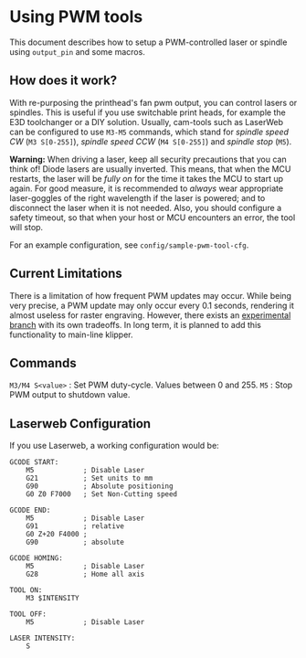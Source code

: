# Using PWM tools

This document describes how to setup a PWM-controlled laser or spindle
using `output_pin` and some macros.


## How does it work?
With re-purposing the printhead's fan pwm output, you can control
lasers or spindles.
This is useful if you use switchable print heads, for example
the E3D toolchanger or a DIY solution.
Usually, cam-tools such as LaserWeb can be configured to use `M3-M5`
commands, which stand for _spindle speed CW_ (`M3 S[0-255]`),
_spindle speed CCW_ (`M4 S[0-255]`) and _spindle stop_ (`M5`).


**Warning:** When driving a laser, keep all security precautions
that you can think of! Diode lasers are usually inverted.
This means, that when the MCU restarts, the laser will be
_fully on_ for the time it takes the MCU to start up again.
For good measure, it is recommended to _always_ wear appropriate
laser-goggles of the right wavelength if the laser is powered;
and to disconnect the laser when it is not needed.
Also, you should configure a safety timeout,
so that when your host or MCU encounters an error, the tool will stop.

For an example configuration, see `config/sample-pwm-tool-cfg`.

## Current Limitations

There is a limitation of how frequent PWM updates may occur.
While being very precise, a PWM update may only occur every 0.1 seconds,
rendering it almost useless for raster engraving.
However, there exists an [experimental branch](https://github.com/Cirromulus/klipper/tree/laser_tool) with its own tradeoffs.
In long term, it is planned to add this functionality to main-line klipper.

## Commands

`M3/M4 S<value>` : Set PWM duty-cycle. Values between 0 and 255.
`M5` : Stop PWM output to shutdown value.

## Laserweb Configuration

If you use Laserweb, a working configuration would be:

    GCODE START:
        M5            ; Disable Laser
        G21           ; Set units to mm
        G90           ; Absolute positioning
        G0 Z0 F7000   ; Set Non-Cutting speed

    GCODE END:
        M5            ; Disable Laser
        G91           ; relative
        G0 Z+20 F4000 ;
        G90           ; absolute

    GCODE HOMING:
        M5            ; Disable Laser
        G28           ; Home all axis

    TOOL ON:
        M3 $INTENSITY

    TOOL OFF:
        M5            ; Disable Laser

    LASER INTENSITY:
        S
